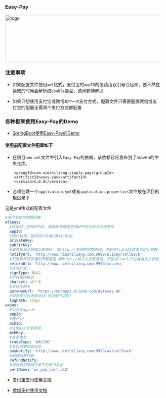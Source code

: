 ### Easy-Pay

<img src="https://github.com/easy-pay/easy-pay/blob/master/logo.jpg" width="700" height="150" alt="logo"/>


### 注意事项

- 如果配置文件使用`yml`格式，支付宝的`appID`的值请用双引号引起来，要不然在读取的时候会解析成`double`类型，该问题待解决

- 如果只想使用支付宝或微信`其中一方`支付方式，配置文件只需要配置微信或支付宝的配置无需两个支付方式都配置


### 各种框架使用Easy-Pay的Demo

- [SpringBoot使用Easy-Pay的Demo](https://github.com/easy-pay/spring-boot-easy-pay-demo)



#### 使用前配置文件配置如下

- 在项目`pom.xml`文件中引入`Easy-Pay`的依赖，该依赖已经发布到了maven的中央仓库。

```
    <groupId>com.niezhiliang.simple.pay</groupId>
    <artifactId>easy-pay</artifactId>
    <version>1.0.0</version>
```

- 必须创建一个`application.yml`或者`application.properties`文件放在项目的根目录下

这是yml格式的配置文件

```yaml
#支付宝支付参数配置
alipay:
  #应用ID,您的APPID，收款账号既是您的APPID对应支付宝账号
  appId: 
  #商户私钥，您的PKCS8格式RSA2私钥
  privateKey: 
  publicKey: 
  #服务器异步通知页面路径  需http://格式的完整路径，不能加?id=123这类自定义参数，必须外网可以正常访问
  notifyUrl: 'http://www.niezhiliang.com:9999/alipay/callback'
  #页面跳转同步通知页面路径 需http://格式的完整路径，不能加?id=123这类自定义参数，必须外网可以正常访问
  returnUrl: 'http://www.niezhiliang.com:9999/success'
  #签名方式
  signType: RSA2
  #字符编码格式
  charset: utf-8
  #支付宝网关
  gatewayUrl: 'https://openapi.alipay.com/gateway.do'
  #保存支付日志的地址(该功能待实现)
  logPath: /tmp/
wxpay:
  #公众号appid
  appId: 
  #商户id
  mchId: 
  #支付api安全密钥
  mchKey: 
  #支付类型
  tradeType: 'NATIVE'
  #支付结果回调地址
  payNotify: 'http://www.niezhiliang.com:9999/wx/callback'
  #退款结果回调
  refundNotify:
  #项目根目录根目录下的证书名称
  certName: 'wx_pay_cert.p12'

```

- [支付宝支付使用文档](https://github.com/easy-pay/easy-pay/blob/master/alipay.md)

- [微信支付使用文档](https://github.com/easy-pay/easy-pay/blob/master/wxpay.md)
